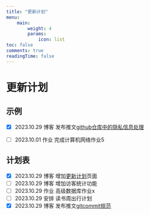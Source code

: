 ```yaml
---
title: "更新计划"
menu:
    main: 
        weight: 4
        params:
            icon: list
toc: false
comments: true
readingTime: false
---
```


# 更新计划

## 示例

-   [x] 2023.10.29  博客    发布推文[github仓库中的隐私信息处理](https://lihan3238.github.io/p/point_4/)

-   [ ] 2023.10.01  作业    完成计算机网络作业5 

## 计划表

-   [x] 2023.10.29  博客    增加[更新计划](https://lihan3238.github.io/%E6%9B%B4%E6%96%B0%E8%AE%A1%E5%88%92/)页面
-   [ ] 2023.10.29  博客    增加访客统计功能
-   [ ] 2023.10.29  作业    高级数据库作业x
-   [ ] 2023.10.29  安排    读书周出行计划
-   [x] 2023.10.29  博客    发布推文[gitcommit规范](https://lihan3238.github.io/p/git_commit_info/)